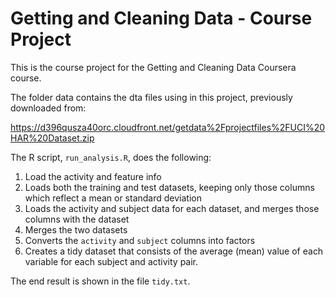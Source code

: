 # Getting and Cleaning Data - Course Project

This is the course project for the Getting and Cleaning Data Coursera course.

The folder data contains the dta files using in this project, previously downloaded from:

https://d396qusza40orc.cloudfront.net/getdata%2Fprojectfiles%2FUCI%20HAR%20Dataset.zip

The R script, `run_analysis.R`, does the following:

1. Load the activity and feature info
2. Loads both the training and test datasets, keeping only those columns which
   reflect a mean or standard deviation
3. Loads the activity and subject data for each dataset, and merges those
   columns with the dataset
4. Merges the two datasets
5. Converts the `activity` and `subject` columns into factors
6. Creates a tidy dataset that consists of the average (mean) value of each
   variable for each subject and activity pair.

The end result is shown in the file `tidy.txt`.